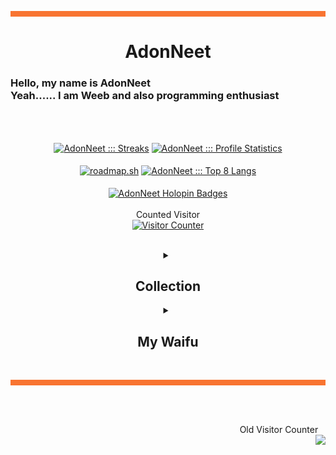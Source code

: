 <hr style="background:#F87431; border:1; height:9px" />
<h1 align= "center">
  <b>
    AdonNeet
  </b>
</h1>
<h3>
  Hello, my name is AdonNeet <br>
  Yeah...... I am Weeb and also programming enthusiast                             
</h3>

<br> <br>

<p align="center">
  <a href="https://github.com/AdonNeet"><img align="center" height="165px" src="https://github-readme-streak-stats.herokuapp.com?user=AdonNeet&theme=github-dark&hide_border=true&date_format=j%20M%5B%20Y%5D&fire=CA2E55&stroke=20FC8F&ring=20FC8F&dates=20FC8F&background=282A36" alt="AdonNeet ::: Streaks" /></a>
  <a href="https://github.com/AdonNeet"><img align="center" height="165px" src="https://readme-status-bay.vercel.app/api?username=AdonNeet&show_icons=true&count_private=false&include_all_commits=true&hide_border=true&theme=dracula&icon_color=CA2E55&title_color=20fc8f&custom_title=My+Data" alt="AdonNeet ::: Profile Statistics" /></a>
  <br><br>
  <a href="https://roadmap.sh"><img  align="center" height="170px" src="https://roadmap.sh/card/wide/653dc139602c6661a5722560?variant=dark" alt="roadmap.sh"/></a>
  <a href="https://github.com/AdonNeet"><img align="center" height="170px" width="390px" src="https://readme-status-bay.vercel.app/api/top-langs/?username=AdonNeet&hide_border=true&langs_count=8&custom_title=Top+Languages&title_color=20fc8f&theme=dracula&exclude_repo=machine,hacktrace&hide=css,html,svelte&layout=compact&card_width=390" alt="AdonNeet ::: Top 8 Langs" /></a>
  <br><br>
  <a href="https://holopin.io/@adonneet"><img align="center" width="840px" src="https://holopin.me/adonneet" alt="AdonNeet Holopin Badges" /></a>
  <br><br>
  Counted Visitor
  <br>
  <a href="https://github.com/AdonNeet"><img height="170px" src="https://count.getloli.com/get/@:AdonNeet?theme=asoul" alt="Visitor Counter" /></a>
</p>

<br>

<details align="center">
  <summary><h2><b>Collection</b></h2></summary>
  <blockquote>
    <h2></h2>
    <p align="center">
      <img src="https://raw.githubusercontent.com/AdonNeet/AdonNeet/main/profile-content/AdonNeet_IMPHNEN.png" style="width: 580px; height: auto;">
      <div align="right">P.S ~ By the way, this one is just a joke</div>
    </p>
  </blockquote>
</details>

<details align="center">
  <summary><h2><b>My Waifu</b></h2></summary>
  <blockquote style="background-color: #1a1a1a; padding: 16px; border-radius: 8px;">
    <h2></h2>
    <h3 style="color: #FFFFFF;">There is Shino Asada</h3>
    <p align="center">
      <img src="https://images-ng.pixai.art/images/orig/bfc61637-ce46-4407-b6ae-77009a14ebff" style="width: 720px; height: auto;">
    </p>
    <h3 style="color: #FFFFFF;">There is Hinata Kaho</h3>
    <p align="center">
      <img src="https://images-ng.pixai.art/images/orig/b4f37194-0169-47e7-a433-a16b7cef27a0" style="width: 720px; height: auto;">
    </p>
    <h3 style="color: #FFFFFF;">There is Shima Rin</h3>
    <p align="center">
      <img src="https://images-ng.pixai.art/images/orig/99ea67fe-39f4-4c60-9a38-6d8ea7d9877a" style="width: 720px; height: auto;">
    </p>
  </blockquote>
</details>


<br>
<hr style="background:#F87431; border:1; height:9px" /><br><br>
<p align="right"> 
  Old Visitor Counter &nbsp;&nbsp;
  <br>
  <a href="https://visitcount.itsvg.in">
    <img align="right" src="https://visitcount.itsvg.in/api?id=AdonNeet&label=Visitor%20Counter&color=12&icon=1&pretty=true" />
  </a>
</p>

